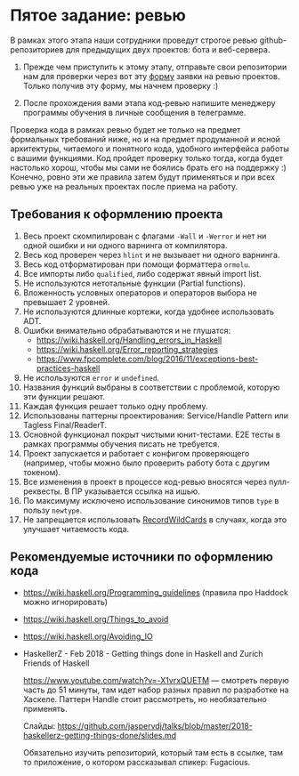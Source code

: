 # Пятое задание: ревью


В рамках этого этапа наши сотрудники проведут строгое ревью github-репозиториев
для предыдущих двух проектов: бота и веб-сервера.

1. Прежде чем приступить к этому этапу, отправьте свои репозитории нам для
   проверки через вот эту
   [форму](https://fullstack-dev.typeform.com/to/Q4FDE0ge) заявки на ревью
   проектов. Только получив эту форму, мы начнем проверку :)

2. После прохождения вами этапа код-ревью напишите менеджеру программы обучения
   в личные сообщения в телеграмме.

Проверка кода в рамках ревью будет не только на предмет формальных требований
ниже, но и на предмет продуманной и ясной архитектуры, читаемого и понятного
кода, удобного интерфейса работы с вашими функциями. Код пройдет проверку только
тогда, когда будет настолько хорош, чтобы мы сами не боялись брать его на
поддержку :) Конечно, ровно эти же правила затем будут применяться и при всех
ревью уже на реальных проектах после приема на работу.


## Требования к оформлению проекта


1. Весь проект скомпилирован с флагами `-Wall` и `-Werror` и нет ни одной ошибки и ни одного варнинга от компилятора.
2. Весь код проверен через `hlint` и не вызывает ни одного варнинга.
3. Весь код отформатирован при помощи форматтера `ormolu`.
4. Все импорты либо `qualified`, либо содержат явный import list.
5. Не используются нетотальные функции (Partial functions).
6. Вложенность условных операторов и операторов выбора не превышает 2 уровней.
7. Не используются длинные кортежи, когда удобнее использовать ADT.
8. Ошибки внимательно обрабатываются и не глушатся:
   * https://wiki.haskell.org/Handling_errors_in_Haskell
   * https://wiki.haskell.org/Error_reporting_strategies
   * https://www.fpcomplete.com/blog/2016/11/exceptions-best-practices-haskell
9. Не используются `error` и `undefined`.
10. Названия функций выбраны в соответствии с проблемой, которую эти функции решают.
11. Каждая функция решает только одну проблему.
12. Использованы паттерны проектирования: Service/Handle Pattern или Tagless Final/ReaderT.
13. Основной функционал покрыт чистыми юнит-тестами. E2E тесты в рамках программы обучения писать не требуется.
14. Проект запускается и работает с конфигом проверяющего (например, чтобы можно было проверить работу бота с другим токеном).
15. Все изменения в проект в процессе код-ревью вносятся через пулл-реквесты. В ПР указывается ссылка на ишью.
16. По максимуму исключено использование синонимов типов `type` в пользу `newtype`.
17. Не запрещается использовать [RecordWildCards](https://ruhaskell.org/posts/extensions/2021/04/06/RecordWildCards.html) в случаях, когда это улучшает читаемость кода.

## Рекомендуемые источники по оформлению кода


* https://wiki.haskell.org/Programming_guidelines (правила про Haddock можно
  игнорировать)

* https://wiki.haskell.org/Things_to_avoid

* https://wiki.haskell.org/Avoiding_IO

* HaskellerZ - Feb 2018 - Getting things done in Haskell and Zurich Friends of
  Haskell

  https://www.youtube.com/watch?v=-X1vrxQUETM — смотреть первую часть до 51
  минуты, там идет набор разных правил по разработке на Хаскеле. Паттерн Handle
  стоит рассмотреть, но необязательно применять.

  Слайды:
  https://github.com/jaspervdj/talks/blob/master/2018-haskellerz-getting-things-done/slides.md

  Обязательно изучить репозиторий, который там есть в ссылке, там то приложение,
  о котором рассказывал спикер: Fugacious.


